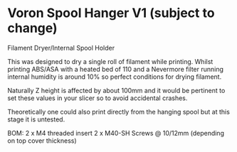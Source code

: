 # Voron Spool Hanger V1 (subject to change)
 Filament Dryer/Internal Spool Holder 

This was designed to dry a single roll of filament while printing. Whilst printing ABS/ASA with a heated bed of 110 and a Nevermore filter running internal humidity is around 10% so perfect conditions for drying filament. 

Naturally Z height is affected by about 100mm and it would be pertinent to set these values in your slicer so to avoid accidental crashes.

Theoretically one could also print directly from the hanging spool but at this stage it is untested.

BOM:
 2 x M4 threaded insert
 2 x M40-SH Screws @ 10/12mm (depending on top cover thickness)
